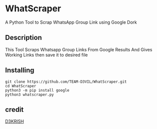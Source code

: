 # WhatScraper
A Python Tool to Scrap WhatsApp Group Link using Google Dork

## Description

This Tool Scraps Whatsapp Group Links From Google Results And Gives Working Links then save it to desired file

## Installing

```
git clone https://github.com/TEAM-D3VIL/WhatScraper.git
cd WhatScraper
python3 -m pip install google
python3 whatscraper.py
```



## credit
[D3KRISH](https://t.me/D3_krish)
